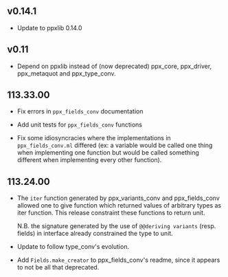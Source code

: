 ## v0.14.1

- Update to ppxlib 0.14.0

## v0.11

- Depend on ppxlib instead of (now deprecated) ppx\_core, ppx\_driver,
  ppx\_metaquot and ppx\_type\_conv.

## 113.33.00

- Fix errors in `ppx_fields_conv` documentation

- Add unit tests for `ppx_fields_conv` functions

- Fix some idiosyncracies where the implementations in `ppx_fields_conv.ml` differed
  (ex: a variable would be called one thing when implementing one function but
  would be called something different when implementing every other function).

## 113.24.00

- The `iter` function generated by ppx\_variants\_conv and ppx\_fields\_conv allowed
  one to give function which returned values of arbitrary types as iter function.
  This release constraint these functions to return unit.

  N.B. the signature generated by the use of `@@deriving variants` (resp. fields)
  in interface already constrained the type to unit.

- Update to follow type\_conv's evolution.

- Add `Fields.make_creator` to ppx\_fields\_conv's readme, since it appears
  to not be all that deprecated.
